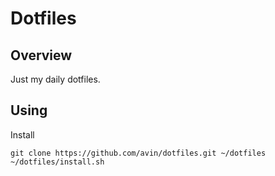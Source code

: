 # Dotfiles

## Overview

Just my daily dotfiles.

## Using

Install

    git clone https://github.com/avin/dotfiles.git ~/dotfiles
    ~/dotfiles/install.sh
